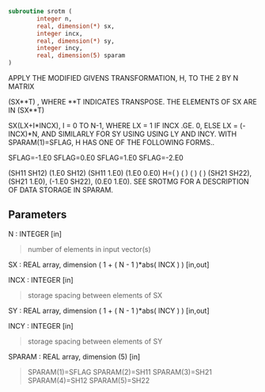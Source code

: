 ```fortran
subroutine srotm (
        integer n,
        real, dimension(*) sx,
        integer incx,
        real, dimension(*) sy,
        integer incy,
        real, dimension(5) sparam
)
```

APPLY THE MODIFIED GIVENS TRANSFORMATION, H, TO THE 2 BY N MATRIX

(SX\*\*T) , WHERE \*\*T INDICATES TRANSPOSE. THE ELEMENTS OF SX ARE IN
(SX\*\*T)

SX(LX+I\*INCX), I = 0 TO N-1, WHERE LX = 1 IF INCX .GE. 0, ELSE
LX = (-INCX)\*N, AND SIMILARLY FOR SY USING USING LY AND INCY.
WITH SPARAM(1)=SFLAG, H HAS ONE OF THE FOLLOWING FORMS..

SFLAG=-1.E0     SFLAG=0.E0        SFLAG=1.E0     SFLAG=-2.E0

(SH11  SH12)    (1.E0  SH12)    (SH11  1.E0)    (1.E0  0.E0)
H=(          )    (          )    (          )    (          )
(SH21  SH22),   (SH21  1.E0),   (-1.E0 SH22),   (0.E0  1.E0).
SEE  SROTMG FOR A DESCRIPTION OF DATA STORAGE IN SPARAM.

## Parameters
N : INTEGER [in]
> number of elements in input vector(s)

SX : REAL array, dimension ( 1 + ( N - 1 )\*abs( INCX ) ) [in,out]

INCX : INTEGER [in]
> storage spacing between elements of SX

SY : REAL array, dimension ( 1 + ( N - 1 )\*abs( INCY ) ) [in,out]

INCY : INTEGER [in]
> storage spacing between elements of SY

SPARAM : REAL array, dimension (5) [in]
> SPARAM(1)=SFLAG
> SPARAM(2)=SH11
> SPARAM(3)=SH21
> SPARAM(4)=SH12
> SPARAM(5)=SH22

